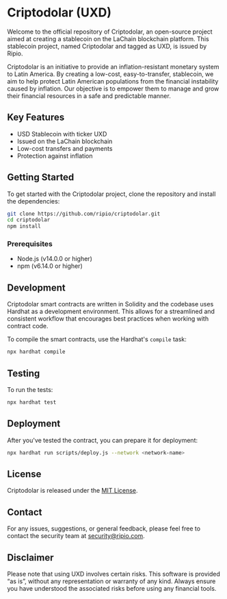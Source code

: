 # Criptodolar (UXD) 

Welcome to the official repository of Criptodolar, an open-source project aimed at creating a stablecoin on the LaChain blockchain platform. This stablecoin project, named Criptodolar and tagged as UXD, is issued by Ripio.

Criptodolar is an initiative to provide an inflation-resistant monetary system to Latin America. By creating a low-cost, easy-to-transfer, stablecoin, we aim to help protect Latin American populations from the financial instability caused by inflation. Our objective is to empower them to manage and grow their financial resources in a safe and predictable manner.

## Key Features

- USD Stablecoin with ticker UXD
- Issued on the LaChain blockchain
- Low-cost transfers and payments
- Protection against inflation

## Getting Started

To get started with the Criptodolar project, clone the repository and install the dependencies:

```bash
git clone https://github.com/ripio/criptodolar.git
cd criptodolar
npm install
```

### Prerequisites

- Node.js (v14.0.0 or higher)
- npm (v6.14.0 or higher)

## Development

Criptodolar smart contracts are written in Solidity and the codebase uses Hardhat as a development environment. This allows for a streamlined and consistent workflow that encourages best practices when working with contract code.

To compile the smart contracts, use the Hardhat's `compile` task:

```bash
npx hardhat compile
```

## Testing

To run the tests:

```bash
npx hardhat test
```

## Deployment

After you've tested the contract, you can prepare it for deployment:

```bash
npx hardhat run scripts/deploy.js --network <network-name>
```

## License

Criptodolar is released under the [MIT License](LICENSE).

## Contact

For any issues, suggestions, or general feedback, please feel free to contact the security team at security@ripio.com.

## Disclaimer

Please note that using UXD involves certain risks. This software is provided “as is”, without any representation or warranty of any kind. Always ensure you have understood the associated risks before using any financial tools.